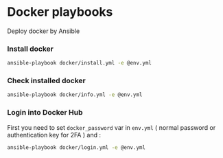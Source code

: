 # Docker playbooks

Deploy docker by Ansible

### Install docker

```bash
ansible-playbook docker/install.yml -e @env.yml
```

### Check installed docker

```bash
ansible-playbook docker/info.yml -e @env.yml
```

### Login into Docker Hub

First you need to set `docker_password` var in `env.yml` ( normal password or authentication key for 2FA ) and :

```bash
ansible-playbook docker/login.yml -e @env.yml
```
